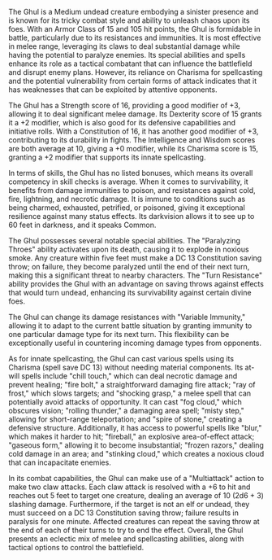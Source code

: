 The Ghul is a Medium undead creature embodying a sinister presence and is known for its tricky combat style and ability to unleash chaos upon its foes. With an Armor Class of 15 and 105 hit points, the Ghul is formidable in battle, particularly due to its resistances and immunities. It is most effective in melee range, leveraging its claws to deal substantial damage while having the potential to paralyze enemies. Its special abilities and spells enhance its role as a tactical combatant that can influence the battlefield and disrupt enemy plans. However, its reliance on Charisma for spellcasting and the potential vulnerability from certain forms of attack indicates that it has weaknesses that can be exploited by attentive opponents.

The Ghul has a Strength score of 16, providing a good modifier of +3, allowing it to deal significant melee damage. Its Dexterity score of 15 grants it a +2 modifier, which is also good for its defensive capabilities and initiative rolls. With a Constitution of 16, it has another good modifier of +3, contributing to its durability in fights. The Intelligence and Wisdom scores are both average at 10, giving a +0 modifier, while its Charisma score is 15, granting a +2 modifier that supports its innate spellcasting.

In terms of skills, the Ghul has no listed bonuses, which means its overall competency in skill checks is average. When it comes to survivability, it benefits from damage immunities to poison, and resistances against cold, fire, lightning, and necrotic damage. It is immune to conditions such as being charmed, exhausted, petrified, or poisoned, giving it exceptional resilience against many status effects. Its darkvision allows it to see up to 60 feet in darkness, and it speaks Common.

The Ghul possesses several notable special abilities. The "Paralyzing Throes" ability activates upon its death, causing it to explode in noxious smoke. Any creature within five feet must make a DC 13 Constitution saving throw; on failure, they become paralyzed until the end of their next turn, making this a significant threat to nearby characters. The "Turn Resistance" ability provides the Ghul with an advantage on saving throws against effects that would turn undead, enhancing its survivability against certain divine foes.

The Ghul can change its damage resistances with "Variable Immunity," allowing it to adapt to the current battle situation by granting immunity to one particular damage type for its next turn. This flexibility can be exceptionally useful in countering incoming damage types from opponents.

As for innate spellcasting, the Ghul can cast various spells using its Charisma (spell save DC 13) without needing material components. Its at-will spells include "chill touch," which can deal necrotic damage and prevent healing; "fire bolt," a straightforward damaging fire attack; "ray of frost," which slows targets; and "shocking grasp," a melee spell that can potentially avoid attacks of opportunity. It can cast "fog cloud," which obscures vision; "rolling thunder," a damaging area spell; "misty step," allowing for short-range teleportation; and "spire of stone," creating a defensive structure. Additionally, it has access to powerful spells like "blur," which makes it harder to hit; "fireball," an explosive area-of-effect attack; "gaseous form," allowing it to become insubstantial; "frozen razors," dealing cold damage in an area; and "stinking cloud," which creates a noxious cloud that can incapacitate enemies.

In its combat capabilities, the Ghul can make use of a "Multiattack" action to make two claw attacks. Each claw attack is resolved with a +6 to hit and reaches out 5 feet to target one creature, dealing an average of 10 (2d6 + 3) slashing damage. Furthermore, if the target is not an elf or undead, they must succeed on a DC 13 Constitution saving throw; failure results in paralysis for one minute. Affected creatures can repeat the saving throw at the end of each of their turns to try to end the effect. Overall, the Ghul presents an eclectic mix of melee and spellcasting abilities, along with tactical options to control the battlefield.